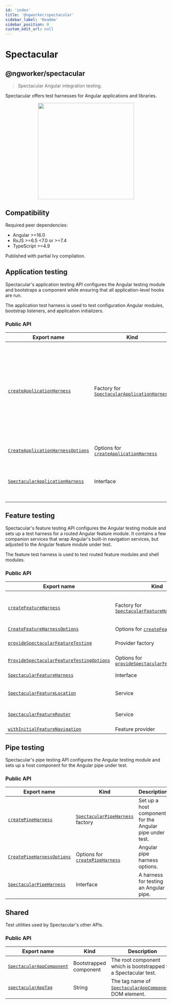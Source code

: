 ```yaml
---
id: 'index'
title: '@ngworker/spectacular'
sidebar_label: 'Readme'
sidebar_position: 0
custom_edit_url: null
---
```


# Spectacular

## @ngworker/spectacular

> Spectacular Angular integration testing.

Spectacular offers test harnesses for Angular applications and libraries.

<p align="center">
 <img width="300" height="300" src="https://cdn.jsdelivr.net/gh/ngworker/ngworker@main/packages/spectacular/src/assets/logo.png" />
</p>

## Compatibility

Required peer dependencies:

- Angular >=16.0
- RxJS >=6.5 <7.0 or >=7.4
- TypeScript >=4.9

Published with partial Ivy compilation.

## Application testing

Spectacular's application testing API configures the Angular testing module and
bootstraps a component while ensuring that all application-level hooks are run.

The application test harness is used to test configuration Angular modules,
bootstrap listeners, and application initializers.

### Public API

| Export name                                                                    | Kind                                                                                      | Description                                                                                                                                                       |
| ------------------------------------------------------------------------------ | ----------------------------------------------------------------------------------------- | ----------------------------------------------------------------------------------------------------------------------------------------------------------------- |
| [`createApplicationHarness`](./modules#createapplicationharness)               | Factory for [`SpectacularApplicationHarness`](./interfaces/SpectacularApplicationHarness) | Bootstrap a Spectacular application with the specified metadata. Useful to test configuration Angular modules, bootstrap listeners, and application initializers. |
| [`CreateApplicationHarnessOptions`](./modules#createapplicationharnessoptions) | Options for [`createApplicationHarness`](./modules#createapplicationharness)              | Application harness options.                                                                                                                                      |
| [`SpectacularApplicationHarness`](./interfaces/SpectacularApplicationHarness)  | Interface                                                                                 | A harness for testing application-level software artifacts.                                                                                                       |

## Feature testing

Spectacular's feature testing API configures the Angular testing module and sets
up a test harness for a routed Angular feature module. It contains a few
companion services that wrap Angular's built-in navigation services, but
adjusted to the Angular feature module under test.

The feature test harness is used to test routed feature modules and shell
modules.

### Public API

| Export name                                                                                    | Kind                                                                                         | Description                                                                                                                                                                                                     |
| ---------------------------------------------------------------------------------------------- | -------------------------------------------------------------------------------------------- | --------------------------------------------------------------------------------------------------------------------------------------------------------------------------------------------------------------- |
| [`createFeatureHarness`](./modules#createfeatureharness)                                       | Factory for [`SpectacularFeatureHarness`](./interfaces/SpectacularFeatureHarness)            | Configure [`provideSpectacularFeatureTesting`](./modules#providespectacularfeaturetesting), bootstrap [`SpectacularAppComponent`](./classes/SpectacularAppComponent) and navigate to the default feature route. |
| [`CreateFeatureHarnessOptions`](./interfaces/CreateFeatureHarnessOptions)                      | Options for [`createFeatureHarness`](./modules#createfeatureharness)                         | Feature harness options.                                                                                                                                                                                        |
| [`provideSpectacularFeatureTesting`](./modules#providespectacularfeaturetesting)               | Provider factory                                                                             | Configure [`SpectacularFeatureLocation`](./classes/SpectacularFeatureLocation) and [`SpectacularFeatureRouter`](./classes/SpectacularFeatureRouter)                                                             |
| [`ProvideSpectacularFeatureTestingOptions`](./interfaces/ProvideSpectacularFeatureTestOptions) | Options for [`provideSpectacularFeatureTesting`](./modules#providespectacularfeaturetesting) | Spectacular feature testing options.                                                                                                                                                                            |
| [`SpectacularFeatureHarness`](./interfaces/SpectacularFeatureHarness)                          | Interface                                                                                    | A harness for testing an Angular feature module.                                                                                                                                                                |
| [`SpectacularFeatureLocation`](./classes/SpectacularFeatureLocation)                           | Service                                                                                      | A subset of Angular's [`Location`](https://angular.io/api/common/Location) service adjusted to the Angular feature module under test.                                                                           |
| [`SpectacularFeatureRouter`](./classes/SpectacularFeatureRouter)                               | Service                                                                                      | A subset of Angular's [`Router`](https://angular.io/api/router/Router) service adjusted to the Angular feature module under test.                                                                               |
| [`withInitialFeatureNavigation`](./modules#withinitialfeaturenavigation)                       | Feature provider                                                                             | Enables initial feature navigation.                                                                                                                                                                             |

## Pipe testing

Spectacular's pipe testing API configures the Angular testing module and sets up
a host component for the Angular pipe under test.

### Public API

| Export name                                                         | Kind                                                                 | Description                                              |
| ------------------------------------------------------------------- | -------------------------------------------------------------------- | -------------------------------------------------------- |
| [`createPipeHarness`](./modules#createpipeharness)                  | [`SpectacularPipeHarness`](./classes/SpectacularPipeHarness) factory | Set up a host component for the Angular pipe under test. |
| [`CreatePipeHarnessOptions`](./interfaces/CreatePipeHarnessOptions) | Options for [`createPipeHarness`](./modules#createpipeharness)       | Angular pipe harness options.                            |
| [`SpectacularPipeHarness`](./classes/SpectacularPipeHarness)        | Interface                                                            | A harness for testing an Angular pipe.                   |

## Shared

Test utilities used by Spectacular's other APIs.

### Public API

| Export name                                                    | Kind                   | Description                                                                                  |
| -------------------------------------------------------------- | ---------------------- | -------------------------------------------------------------------------------------------- |
| [`SpectacularAppComponent`](./classes/SpectacularAppComponent) | Bootstrapped component | The root component which is bootstrapped for a Spectacular test.                             |
| [`spectacularAppTag`](./modules#spectacularapptag)             | String                 | The tag name of [`SpectacularAppComponent`](./classes/SpectacularAppComponent)s DOM element. |
